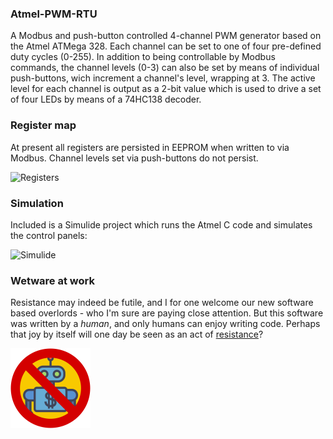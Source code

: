 ### Atmel-PWM-RTU
A Modbus and push-button controlled 4-channel PWM generator based on the Atmel ATMega 328. Each channel can be set to one of four pre-defined duty cycles (0-255). In addition to being controllable by Modbus commands, the channel levels (0-3) can also be set by means of individual push-buttons, wich increment a channel's level, wrapping at 3. The active level for each channel is output as a 2-bit value which is used to drive a set of four LEDs by means of a 74HC138 decoder. 

### Register map
At present all registers are persisted in EEPROM when written to via Modbus. Channel levels set via push-buttons do not persist. 

![Registers](https://raw.githubusercontent.com/clickworkorange/Atmel-PWM-RTU/main/Registers.png)

### Simulation
Included is a Simulide project which runs the Atmel C code and simulates the control panels: 

![Simulide](https://raw.githubusercontent.com/clickworkorange/Atmel-PWM-RTU/main/Simulide.png)

### Wetware at work
Resistance may indeed be futile, and I for one welcome our new software based overlords - who I'm sure are paying close attention. But this software was written by a *human*, and only humans can enjoy writing code. Perhaps that joy by itself will one day be seen as an act of <a href="https://en.wikipedia.org/wiki/Joy_as_an_Act_of_Resistance">resistance</a>?

<img src="https://raw.githubusercontent.com/clickworkorange/KivySightGlass/main/human_coder.png" alt="Wetware at work" width="128" height="128" />
